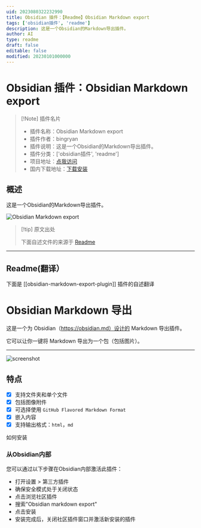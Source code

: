 ```yaml
---
uid: 2023080322232990
title: Obsidian 插件：【Readme】Obsidian Markdown export
tags: ['obsidian插件', 'readme']
description: 这是一个Obsidian的Markdown导出插件。
author: AI
type: readme
draft: false
editable: false
modified: 20230101000000
---
```


# Obsidian 插件：Obsidian Markdown export

> [!Note] 插件名片
> - 插件名称：Obsidian Markdown export
> - 插件作者：bingryan
> - 插件说明：这是一个Obsidian的Markdown导出插件。
> - 插件分类：['obsidian插件', 'readme']
> - 项目地址：[点我访问](https://github.com/bingryan/obsidian-markdown-export-plugin)
> - 国内下载地址：[下载安装](https://pkmer.cn/products/plugin/pluginMarket/?obsidian-markdown-export-plugin)

## 概述

这是一个Obsidian的Markdown导出插件。

![Obsidian Markdown export](https://cdn.pkmer.cn/covers/obsidian-markdown-export-plugin_new.gif!pkmer)

> [!tip] 原文出处
> 
>下面自述文件的来源于 [Readme](https://ghproxy.net/https://raw.githubusercontent.com/bingryan/obsidian-markdown-export-plugin/master/README.md)
> 

---

## Readme(翻译）

下面是 [[obsidian-markdown-export-plugin]] 插件的自述翻译


# Obsidian Markdown 导出

这是一个为 Obsidian（https://obsidian.md）设计的 Markdown 导出插件。

它可以让你一键将 Markdown 导出为一个包（包括图片）。

---

![screenshot](./export.gif)

## 特点

- [x] 支持文件夹和单个文件
- [x] 包括图像附件
- [x] 可选择使用 `GitHub Flavored Markdown Format`
- [x] 嵌入内容
- [x] 支持输出格式：`html`，`md`

如何安装

### 从Obsidian内部

您可以通过以下步骤在Obsidian内部激活此插件：

- 打开设置 > 第三方插件
- 确保安全模式处于关闭状态
- 点击浏览社区插件
- 搜索"Obsidian markdown export"
- 点击安装
- 安装完成后，关闭社区插件窗口并激活新安装的插件



